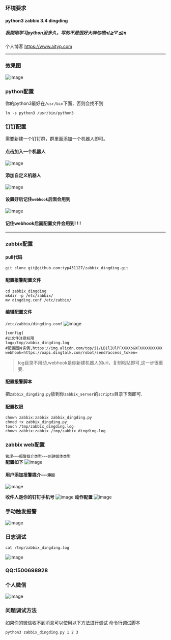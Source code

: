 ### 环境要求

#### python3 zabbix 3.4 dingding
##### 我刚刚学习python没多久，写的不是很好大神勿喷n(*≧▽≦*)n
个人博客
https://www.aityp.com

---
### 效果图

![image](https://typ.oss-cn-shanghai.aliyuncs.com/markdown/2017/10/29/1.png)

### python配置
你的python3最好在`/usr/bin`下面，否则会找不到
```
ln -s python3 /usr/bin/python3
```
### 钉钉配置
需要新建一个钉钉群，群里面添加一个机器人即可。
#### 点击加入一个机器人
![image](https://typ.oss-cn-shanghai.aliyuncs.com/markdown/2017/10/29/11.png)

#### 添加自定义机器人
![image](https://typ.oss-cn-shanghai.aliyuncs.com/markdown/2017/10/29/3.png)
#### 设置好后记住`webhook`后面会用到
![image](https://typ.oss-cn-shanghai.aliyuncs.com/markdown/2017/10/29/4.png)
#### 记住webhook后面配置文件会用到! ! !
----
### zabbix配置

#### pull代码
```
git clone git@github.com:typ431127/zabbix_dingding.git
```

#### 配置报警配置文件
```
cd zabbix_dingding
mkdir -p /etc/zabbix/
mv dingding.conf /etc/zabbix/
```
#### 编辑配置文件
`/etc/zabbix/dingding.conf`
![image](https://typ.oss-cn-shanghai.aliyuncs.com/markdown/2017/10/29/5.png)
```
[config]
#此文件注意权限
log=/tmp/zabbix_dingding.log
#配置图片实例,https://img.alicdn.com/top/i1/LB1lIUlPFXXXXbGXFXXXXXXXXXX
webhook=https://oapi.dingtalk.com/robot/send?access_token=
```
>log目录不用动,webhook是你新建机器人的url，复制粘贴即可,这一步很重要.

#### 配置报警脚本
把`zabbix_dingding.py`放到你`zabbix_server`的`scripts`目录下面即可.

#### 配置权限
```
chown zabbix:zabbix zabbix_dingding.py
chmod +x zabbix_dingding.py
touch /tmp/zabbix_dingding.log
chown zabbix:zabbix /tmp/zabbix_dingding.log
```

### zabbix web配置
`管理`---`报警媒介类型`---`创建媒体类型`   
**配置如下**
![image](https://typ.oss-cn-shanghai.aliyuncs.com/markdown/2017/10/29/6.png)
#### 用户添加报警媒介---`添加`
![image](http://typ.oss-cn-shanghai.aliyuncs.com/markdown/2017/10/29/7.png)

**收件人是你的钉钉手机号**
![image](http://typ.oss-cn-shanghai.aliyuncs.com/markdown/2017/10/29/8.png)
**动作配置**
![image](http://typ.oss-cn-shanghai.aliyuncs.com/markdown/2017/10/29/9.png)

### 手动触发报警
![image](http://typ.oss-cn-shanghai.aliyuncs.com/markdown/2017/10/29/10.png)

### 日志调试
```
cat /tmp/zabbix_dingding.log
```
![image](http://typ.oss-cn-shanghai.aliyuncs.com/markdown/2017/10/29/13.png)

### QQ:1500698928
### 个人微信
![image](https://typ.oss-cn-shanghai.aliyuncs.com/markdown/2017/10/14.jpg)

### 问题调试方法
如果你的微信收不到消息可以使用以下方法进行调试
命令行调试脚本
```
python3 zabbix_dingding.py 1 2 3
```
